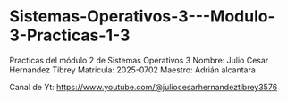 # Sistemas-Operativos-3---Modulo-3-Practicas-1-3
Practicas del módulo 2 de Sistemas Operativos 3 Nombre: Julio Cesar Hernández Tibrey Matricula: 2025-0702 Maestro: Adrián alcantara

Canal de Yt: https://www.youtube.com/@juliocesarhernandeztibrey3576
